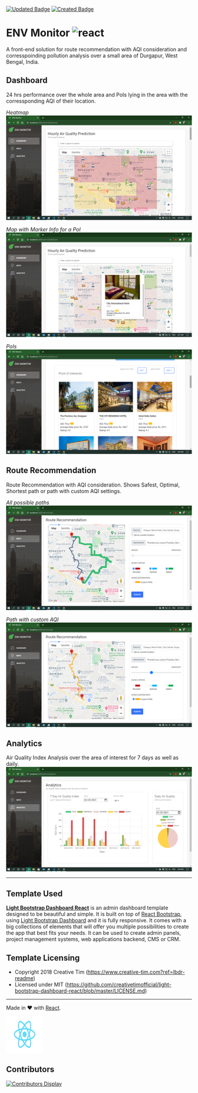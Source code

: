 [![Updated Badge](https://badges.pufler.dev/updated/VishalKK1997/Env-Monitor-New)](https://badges.pufler.dev)
[![Created Badge](https://badges.pufler.dev/created/VishalKK1997/Env-Monitor-New)](https://badges.pufler.dev)

# ENV Monitor <img src="readme_files/favicon.ico" alt="react" width="30" height="30"/>

A front-end solution for route recommendation with AQI consideration and corresspoinding pollution analysis over a small area of Durgapur, West Bengal, India.

## Dashboard

24 hrs performance over the whole area and PoIs lying in the area with the corressponding AQI of their location.

_Heatmap_
![Dashboard Heatmap](readme_files/dashboard_heatmap.png)

_Map with Marker Info for a PoI_
![Dashboard Heatmap](readme_files/dashboard_heatmap_marker_info.png)

_PoIs_
![Dashboard POI list](readme_files/dashboard_poi.png)

## Route Recommendation

Route Recommendation with AQI consideration. Shows Safest, Optimal, Shortest path or path with custom AQI settings.

_All possible paths_
![All Possible paths](readme_files/route_recommendation_all.png)

_Path with custom AQI_
![Custom AQI path](readme_files/route_recommendation_custom.png)

## Analytics

Air Quality Index Analysis over the area of interest for 7 days as well as daily.
![Analytics](readme_files/analytics.png)

---

## Template Used

**[Light Bootstrap Dashboard React](https://demos.creative-tim.com/light-bootstrap-dashboard-react/#/?ref=lbdr-readme)** is an admin dashboard template designed to be beautiful and simple. It is built on top of [React Bootstrap](https://5c507d49471426000887a6a7--react-bootstrap.netlify.com/), using [Light Bootstrap Dashboard](https://www.creative-tim.com/product/light-bootstrap?ref=lbdr-readme) and it is fully responsive. It comes with a big collections of elements that will offer you multiple possibilities to create the app that best fits your needs. It can be used to create admin panels, project management systems, web applications backend, CMS or CRM.

## Template Licensing

- Copyright 2018 Creative Tim (https://www.creative-tim.com?ref=lbdr-readme)
- Licensed under MIT (https://github.com/creativetimofficial/light-bootstrap-dashboard-react/blob/master/LICENSE.md)

---

Made in :heart: with [React](https://reactjs.org/).

<img src="readme_files/logo.svg" alt="react" width="100" height="100"/>

## Contributors

[![Contributors Display](https://badges.pufler.dev/contributors/VishalKK1997/Env-Monitor-New?size=50&padding=5&bots=true)](https://badges.pufler.dev)
